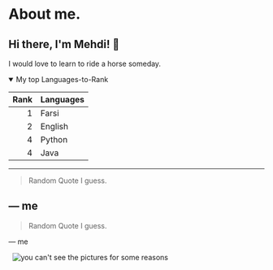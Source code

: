 
# About me.

 
## Hi there, I'm Mehdi! 👋



I would love to learn to ride a horse someday.


<details Open>
<summary>My top Languages-to-Rank</summary>

| Rank | Languages |
|-----:|---------------|
|     1|      Farsi     |
|     2|      English    |
|     4|      Python    |
|     4|      Java     |

</details>

---
> Random Quote I guess.

— me
---
> Random Quote I guess.

— me
<!-- why the first line me is bigger than the second one.-->

&nbsp;
<picture>
 <source media="(prefers-color-scheme: dark)" srcset="https://cdn.pixabay.com/photo/2014/12/08/17/52/horse-561221_640.jpg">
 <source media="(prefers-color-scheme: light)" srcset="https://cdn.pixabay.com/photo/2014/12/08/17/52/horse-561221_640.jpg">
 <img alt="you can't see the pictures for some reasons" src="https://i.pinimg.com/236x/b2/e9/2d/b2e92dc1a3ca1ba765310561e26f7e5a.jpg">
</picture> 
<!-- idk why the pictures are not showing. I added &nbsp and it worked without adding a visible letter.-->
